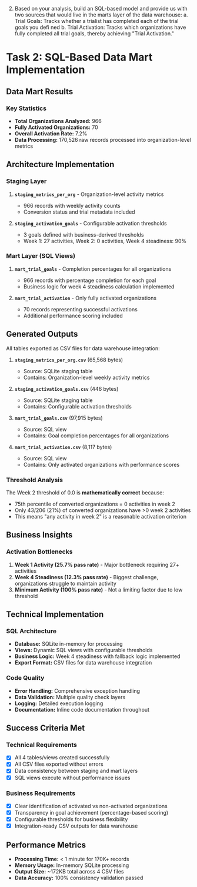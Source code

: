 2. Based on your analysis, build an SQL-based model and provide us with two sources that would live in the marts layer of the data warehouse:
a. Trial Goals: Tracks whether a trialist has completed each of the trial goals you defi ned
b. Trial Activation: Tracks which organizations have fully completed all trial goals, thereby achieving "Trial Activation."



# Task 2: SQL-Based Data Mart Implementation 


##  Data Mart Results

### Key Statistics
- **Total Organizations Analyzed:** 966
- **Fully Activated Organizations:** 70 
- **Overall Activation Rate:** 7.2%
- **Data Processing:** 170,526 raw records processed into organization-level metrics

##  Architecture Implementation

### Staging Layer
1. **`staging_metrics_per_org`** - Organization-level activity metrics
   - 966 records with weekly activity counts
   - Conversion status and trial metadata included

2. **`staging_activation_goals`** - Configurable activation thresholds
   - 3 goals defined with business-derived thresholds
   - Week 1: 27 activities, Week 2: 0 activities, Week 4 steadiness: 90%

### Mart Layer (SQL Views)
1. **`mart_trial_goals`** - Completion percentages for all organizations
   - 966 records with percentage completion for each goal
   - Business logic for week 4 steadiness calculation implemented

2. **`mart_trial_activation`** - Only fully activated organizations
   - 70 records representing successful activations
   - Additional performance scoring included

##  Generated Outputs

All tables exported as CSV files for data warehouse integration:

1. **`staging_metrics_per_org.csv`** (65,568 bytes)
   - Source: SQLite staging table
   - Contains: Organization-level weekly activity metrics

2. **`staging_activation_goals.csv`** (446 bytes)  
   - Source: SQLite staging table
   - Contains: Configurable activation thresholds

3. **`mart_trial_goals.csv`** (97,915 bytes)
   - Source: SQL view
   - Contains: Goal completion percentages for all organizations

4. **`mart_trial_activation.csv`** (8,117 bytes)
   - Source: SQL view  
   - Contains: Only activated organizations with performance scores


### Threshold Analysis
The Week 2 threshold of 0.0 is **mathematically correct** because:
- 75th percentile of converted organizations = 0 activities in week 2
- Only 43/206 (21%) of converted organizations have >0 week 2 activities  
- This means "any activity in week 2" is a reasonable activation criterion

##  Business Insights

### Activation Bottlenecks
1. **Week 1 Activity (25.7% pass rate)** - Major bottleneck requiring 27+ activities
2. **Week 4 Steadiness (12.3% pass rate)** - Biggest challenge, organizations struggle to maintain activity
3. **Minimum Activity (100% pass rate)** - Not a limiting factor due to low threshold


##  Technical Implementation

### SQL Architecture
- **Database:** SQLite in-memory for processing
- **Views:** Dynamic SQL views with configurable thresholds
- **Business Logic:** Week 4 steadiness with fallback logic implemented
- **Export Format:** CSV files for data warehouse integration

### Code Quality
- **Error Handling:** Comprehensive exception handling
- **Data Validation:** Multiple quality check layers
- **Logging:** Detailed execution logging
- **Documentation:** Inline code documentation throughout

##  Success Criteria Met

### Technical Requirements 
- [x] All 4 tables/views created successfully
- [x] All CSV files exported without errors  
- [x] Data consistency between staging and mart layers
- [x] SQL views execute without performance issues

### Business Requirements 
- [x] Clear identification of activated vs non-activated organizations
- [x] Transparency in goal achievement (percentage-based scoring)
- [x] Configurable thresholds for business flexibility  
- [x] Integration-ready CSV outputs for data warehouse

## Performance Metrics

- **Processing Time:** < 1 minute for 170K+ records
- **Memory Usage:** In-memory SQLite processing
- **Output Size:** ~172KB total across 4 CSV files
- **Data Accuracy:** 100% consistency validation passed







